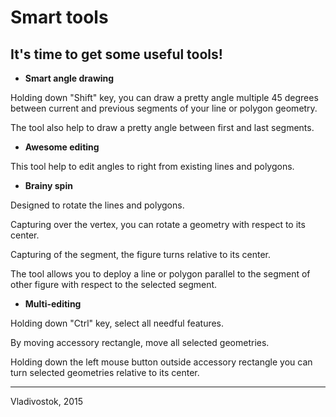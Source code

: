 # Smart tools

## It's time to get some useful tools!

* **Smart angle drawing** [](tools/smart_angle_drawing.png)

 Holding down "Shift" key, you can draw a 
pretty angle multiple 45 degrees between current and previous segments of your line or polygon geometry.

 The tool also help to draw a pretty angle between first and last segments.

* **Awesome editing** [](tools/awesome_editing.png)

 This tool help to edit angles to right from existing lines and polygons.

* **Brainy spin** [](tools/brainy_spin.png)

 Designed to rotate the lines and polygons.

 Capturing over the vertex, you can rotate a geometry with respect to its center.

 Capturing of the segment, the figure turns relative to its center.

 The tool allows you to deploy a line or polygon parallel to the segment of other figure with respect to the selected segment.

* **Multi-editing** [](tools/multi_editing.png)

 Holding down "Ctrl" key, select all needful features.

 By moving accessory rectangle, move all selected geometries.

 Holding down the left mouse button outside accessory rectangle you can turn selected geometries relative to its center.

-----------------
Vladivostok, 2015

